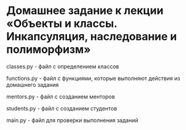 # Домашнее задание к лекции «Объекты и классы. Инкапсуляция, наследование и полиморфизм»

classes.py - файл с определением классов 

functions.py - файл с функциями, которые выполняют действия из домашнего задания

mentors.py - файл с созданием менторов

students.py - файл с созданием студентов

main.py - файл для проверки выполнения заданий